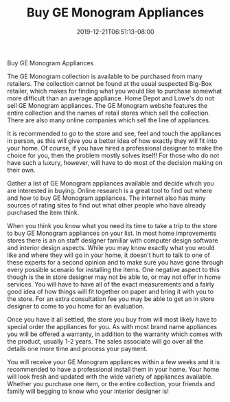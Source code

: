 ﻿---
title: "Buy GE Monogram Appliances"
date: 2019-12-21T06:51:13-08:00
description: "Monograms Tips for Web Success"
featured_image: "/images/Monograms.jpg"
tags: ["Monograms"]
---

Buy GE Monogram Appliances

The GE Monogram collection is available to be purchased from many retailers. The collection cannot be found at the usual suspected Big-Box retailer, which makes for finding what you would like to purchase somewhat more difficult than an average appliance. Home Depot and Lowe's do not sell GE Monogram appliances. The GE Monogram website features the entire collection and the names of retail stores which sell the collection. There are also many online companies which sell the line of appliances. 

It is recommended to go to the store and see, feel and touch the appliances in person, as this will give you a better idea of how exactly they will fit into your home. Of course, if you have hired a professional designer to make the choice for you, then the problem mostly solves itself! For those who do not have such a luxury, however, will have to do most of the decision making on their own. 

Gather a list of GE Monogram appliances available and decide which you are interested in buying. Online research is a great tool to find out where and how to buy GE Monogram appliances. The internet also has many sources of rating sites to find out what other people who have already purchased the item think. 

When you think you know what you need its time to take a trip to the store to buy GE Monogram appliances on your list. In most home improvements stores there is an on staff designer familiar with computer design software and interior design aspects. While you may know exactly what you would like and where they will go in your home, it doesn't hurt to talk to one of these experts for a second opinion and to make sure you have gone through every possible scenario for installing the items. One negative aspect to this though is the in store designer may not be able to, or may not offer in home services. You will have to have all of the exact measurements and a fairly good idea of how things will fit together on paper and bring it with you to the store. For an extra consultation fee you may be able to get an in store designer to come to you home for an evaluation. 

Once you have it all settled, the store you buy from will most likely have to special order the appliances for you. As with most brand name appliances you will be offered a warranty, in addition to the warranty which comes with the product, usually 1-2 years. The sales associate will go over all the details one more time and process your payment. 

You will receive your GE Monogram appliances within a few weeks and it is recommended to have a professional install them in your home. Your home will look fresh and updated with the wide variety of appliances available. Whether you purchase one item, or the entire collection, your friends and family will begging to know who your interior designer is! 


